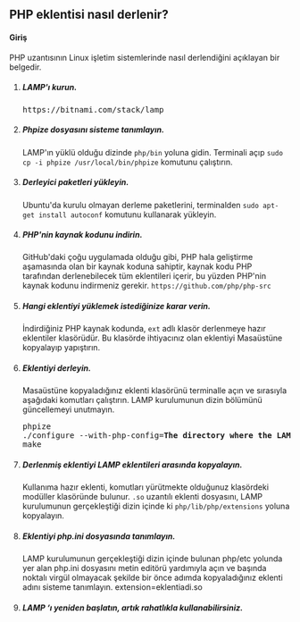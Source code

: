 <h2>PHP eklentisi nasıl derlenir?</h2>
<h4>Giriş</h4>
PHP uzantısının Linux işletim sistemlerinde nasıl derlendiğini açıklayan bir belgedir.

<ol>

<li>
<h5>LAMP'ı kurun.</h5>
<pre>https://bitnami.com/stack/lamp</pre>
</li>

<li>
<h5>Phpize dosyasını sisteme tanımlayın.</h5>
LAMP'ın yüklü olduğu dizinde <code>php/bin</code> yoluna gidin. Terminali açıp <code>sudo cp -i phpize /usr/local/bin/phpize</code> komutunu çalıştırın.
</li>

<li>
<h5>Derleyici paketleri yükleyin.</h5>
Ubuntu'da kurulu olmayan derleme paketlerini, terminalden <code>sudo apt-get install autoconf</code> komutunu kullanarak yükleyin.
</li>

<li>
<h5>PHP'nin kaynak kodunu indirin.</h5>
GitHub'daki çoğu uygulamada olduğu gibi, PHP hala geliştirme aşamasında olan bir kaynak koduna sahiptir, kaynak kodu PHP tarafından derlenebilecek tüm eklentileri içerir, bu yüzden PHP'nin kaynak kodunu indirmeniz gerekir. <code>https://github.com/php/php-src</code>
</li>

<li>
<h5>Hangi eklentiyi yüklemek istediğinize karar verin.</h5>
İndirdiğiniz PHP kaynak kodunda, <code>ext</code> adlı klasör derlenmeye hazır eklentiler klasörüdür. Bu klasörde ihtiyacınız olan eklentiyi Masaüstüne kopyalayıp yapıştırın.
</li>

<li>
<h5>Eklentiyi derleyin.</h5>
Masaüstüne kopyaladığınız eklenti klasörünü terminalle açın ve sırasıyla aşağıdaki komutları çalıştırın. LAMP kurulumunun dizin bölümünü güncellemeyi unutmayın.
<pre>
phpize
./configure --with-php-config=<strong>The directory where the LAMP installation took place</strong>/php/bin/php-config
make
</pre>
</li>

<li>
<h5>Derlenmiş eklentiyi LAMP eklentileri arasında kopyalayın.</h5>
Kullanıma hazır eklenti, komutları yürütmekte olduğunuz klasördeki modüller klasöründe bulunur. <code>.so</code> uzantılı eklenti dosyasını, LAMP kurulumunun gerçekleştiği dizin içinde ki <code>php/lib/php/extensions</code> yoluna kopyalayın.
</li>


<li>
<h5>Eklentiyi php.ini dosyasında tanımlayın.</h5>
LAMP kurulumunun gerçekleştiği dizin içinde bulunan php/etc yolunda yer alan php.ini dosyasını metin editörü yardımıyla açın ve başında noktalı virgül olmayacak şekilde bir önce adımda kopyaladığınız eklenti adını sisteme tanımlayın. extension=eklentiadi.so
</li>

<li>
<h5>LAMP ‘ı yeniden başlatın, artık rahatlıkla kullanabilirsiniz.
</li>
</ol>
